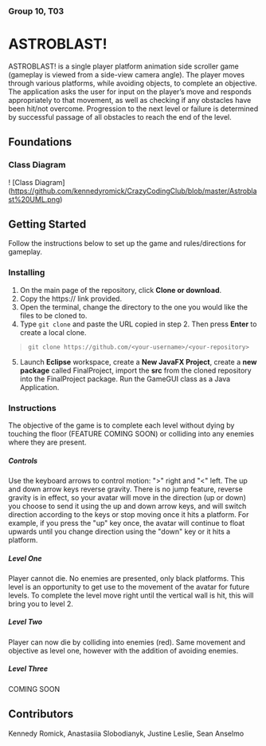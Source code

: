 ### Group 10, T03
# ASTROBLAST!
ASTROBLAST! is a single player platform animation side scroller game (gameplay is viewed from a side-view camera angle). The player moves through various platforms, while avoiding objects, to complete an objective. The application asks the user for input on the player’s move and responds appropriately to that movement, as well as checking if any obstacles have been hit/not overcome. Progression to the next level or failure is determined by successful passage of all obstacles to reach the end of the level.

## Foundations
### Class Diagram 
! [Class Diagram] (https://github.com/kennedyromick/CrazyCodingClub/blob/master/Astroblast%20UML.png)

## Getting Started
Follow the instructions below to set up the game and rules/directions for gameplay.

### Installing
1. On the main page of the repository, click **Clone or download**.
2. Copy the https:// link provided.
3. Open the terminal, change the directory to the one you would like the files to be cloned to. 
4. Type `git clone` and paste the URL copied in step 2. Then press **Enter** to create a local clone.
  > `git clone https://github.com/<your-username>/<your-repository>`
5. Launch **Eclipse** workspace, create a **New JavaFX Project**, create a **new package** called FinalProject, import the **src** from the cloned repository into the FinalProject package. Run the GameGUI class as a Java Application.

### Instructions
The objective of the game is to complete each level without dying by touching the floor (FEATURE COMING SOON) or colliding into any enemies where they are present. 
##### Controls
Use the keyboard arrows to control motion: ">" right and "<" left. The up and down arrow keys reverse gravity. There is no jump feature, reverse gravity is in effect, so your avatar will move in the direction (up or down) you choose to send it using the up and down arrow keys, and will switch direction according to the keys or stop moving once it hits a platform. For example, if you press the "up" key once, the avatar will continue to float upwards until you change direction using the "down" key or it hits a platform.
##### Level One
Player cannot die. No enemies are presented, only black platforms. This level is an opportunity to get use to the movement of the avatar for future levels. To complete the level move right until the vertical wall is hit, this will bring you to level 2.
##### Level Two
Player can now die by colliding into enemies (red). Same movement and objective as level one, however with the addition of avoiding enemies.
##### Level Three
COMING SOON

## Contributors
Kennedy Romick,
Anastasiia Slobodianyk,
Justine Leslie,
Sean Anselmo
